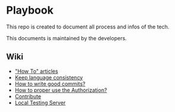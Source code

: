 # Playbook

This repo is created to document all process and infos of the tech.

This documents is maintained by the developers.

## Wiki

-   ["How To" articles](https://github.com/pontte/playbook/blob/master/Wiki/README.md)
-   [Keep language consistency](https://github.com/pontte/playbook/blob/master/Wiki/articles/keep_language_consistency.md)
-   [How to write good commits?](https://github.com/pontte/playbook/blob/master/Wiki/articles/how_to_write_good_commits.md)
-   [How to proper use the Authorization?](https://github.com/pontte/playbook/tree/master/Architecture/Torre/Authorization)
-   [Contribute](https://github.com/pontte/playbook/blob/master/Wiki/articles/how_to_contribute.md)
-   [Local Testing Server](https://github.com/pontte/playbook/blob/master/Wiki/articles/serve_build.md)
